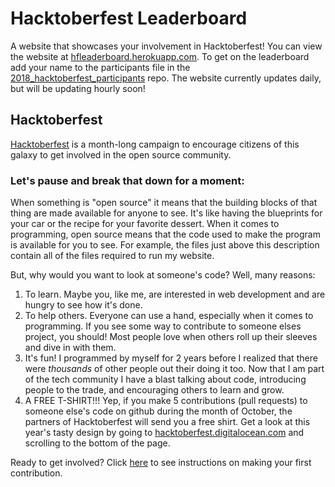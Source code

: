 # Hacktoberfest Leaderboard

A website that showcases your involvement in Hacktoberfest! You can view the website at [hfleaderboard.herokuapp.com](https://hfleaderboard.herokuapp.com/). To get on the leaderboard add your name to the participants file in the [2018_hacktoberfest_participants](https://github.com/austinwk/2018_hacktoberfest_participants) repo. The website currently updates daily, but will be updating hourly soon!

## Hacktoberfest

[Hacktoberfest](https://hacktoberfest.digitalocean.com/) is a month-long campaign to encourage citizens of this galaxy to get involved in the open source community.

### Let's pause and break that down for a moment:

When something is "open source" it means that the building blocks of that thing are made available for anyone to see. It's like having the blueprints for your car or the recipe for your favorite dessert. When it comes to programming, open source means that the code used to make the program is available for you to see. For example, the files just above this description contain all of the files required to run my website.

But, why would you want to look at someone's code? Well, many reasons:

1. To learn. Maybe you, like me, are interested in web development and are hungry to see how it's done.
2. To help others. Everyone can use a hand, especially when it comes to programming. If you see some way to contribute to someone elses project, you should! Most people love when others roll up their sleeves and dive in with them.
3. It's fun! I programmed by myself for 2 years before I realized that there were _thousands_ of other people out their doing it too. Now that I am part of the tech community I have a blast talking about code, introducing people to the trade, and encouraging others to learn and grow.
4. A FREE T-SHIRT!!! Yep, if you make 5 contributions (pull requests) to someone else's code on github during the month of October, the partners of Hacktoberfest will send you a free shirt. Get a look at this year's tasty design by going to [hacktoberfest.digitalocean.com](https://hacktoberfest.digitalocean.com/) and scrolling to the bottom of the page.

Ready to get involved? Click [here](https://github.com/austinwk/2018_hacktoberfest_participants) to see instructions on making your first contribution.